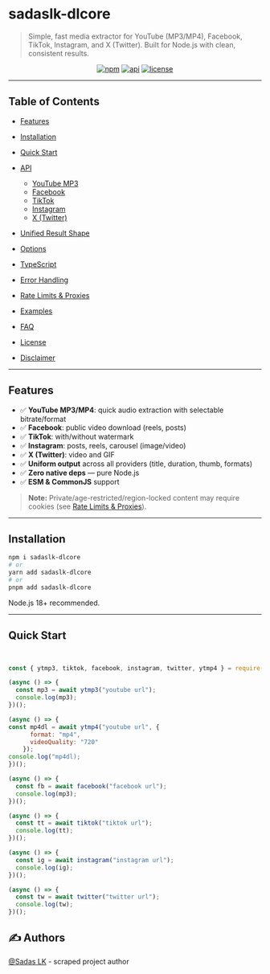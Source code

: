 # sadaslk-dlcore

> Simple, fast media extractor for YouTube (MP3/MP4), Facebook, TikTok, Instagram, and X (Twitter).
> Built for Node.js with clean, consistent results.

<p align="center">
  <a href="#installation"><img alt="npm" src="https://img.shields.io/badge/npm-sadaslk--dlcore-red"></a>
  <a href="#api"><img alt="api" src="https://img.shields.io/badge/API-stable-blue"></a>
  <a href="#license"><img alt="license" src="https://img.shields.io/badge/license-MIT-green"></a>
</p>

---

## Table of Contents

* [Features](#features)
* [Installation](#installation)
* [Quick Start](#quick-start)
* [API](#api)

  * [YouTube MP3](#youtube-mp3)
  * [Facebook](#facebook)
  * [TikTok](#tiktok)
  * [Instagram](#instagram)
  * [X (Twitter)](#x-twitter)
* [Unified Result Shape](#unified-result-shape)
* [Options](#options)
* [TypeScript](#typescript)
* [Error Handling](#error-handling)
* [Rate Limits & Proxies](#rate-limits--proxies)
* [Examples](#examples)
* [FAQ](#faq)
* [License](#license)
* [Disclaimer](#disclaimer)

---

## Features

* ✅ **YouTube MP3/MP4**: quick audio extraction with selectable bitrate/format
* ✅ **Facebook**: public video download (reels, posts)
* ✅ **TikTok**: with/without watermark
* ✅ **Instagram**: posts, reels, carousel (image/video)
* ✅ **X (Twitter)**: video and GIF
* ✅ **Uniform output** across all providers (title, duration, thumb, formats)
* ✅ **Zero native deps** — pure Node.js
* ✅ **ESM & CommonJS** support

> **Note:** Private/age-restricted/region-locked content may require cookies (see [Rate Limits & Proxies](#rate-limits--proxies)).

---

## Installation

```bash
npm i sadaslk-dlcore
# or
yarn add sadaslk-dlcore
# or
pnpm add sadaslk-dlcore
```

Node.js 18+ recommended.

---

## Quick Start

```js


const { ytmp3, tiktok, facebook, instagram, twitter, ytmp4 } = require('sadaslk-dlcore');

(async () => {
  const mp3 = await ytmp3("youtube url");
  console.log(mp3);
})();

(async () => {
const mp4dl = await ytmp4("youtube url", {
      format: "mp4",
      videoQuality: "720"
    });
console.log("mp4dl);
})();

(async () => {
  const fb = await facebook("facebook url");
  console.log(mp3);
})();

(async () => {
  const tt = await tiktok("tiktok url");
  console.log(tt);
})();

(async () => {
  const ig = await instagram("instagram url");
  console.log(ig);
})();

(async () => {
  const tw = await twitter("twitter url");
  console.log(tw);
})();

```

## ✍️ Authors <a name = "authors"></a>

 [@Sadas LK]([https://github.com](https://github.com/THEMISADAS2007)) - scraped project author
